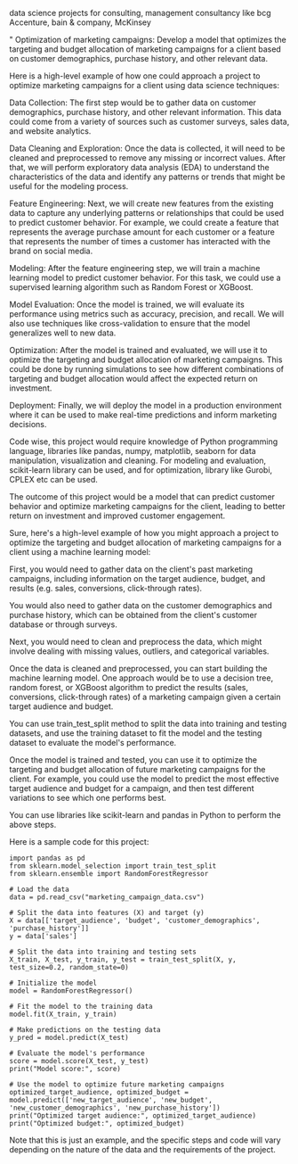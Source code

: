 data science projects for consulting, management consultancy like bcg Accenture, bain & company, McKinsey

"
Optimization of marketing campaigns: Develop a model that optimizes the targeting and budget allocation of marketing campaigns for a client based on customer demographics, purchase history, and other relevant data.

Here is a high-level example of how one could approach a project to optimize marketing campaigns for a client using data science techniques:

Data Collection: The first step would be to gather data on customer demographics, purchase history, and other relevant information. This data could come from a variety of sources such as customer surveys, sales data, and website analytics.

Data Cleaning and Exploration: Once the data is collected, it will need to be cleaned and preprocessed to remove any missing or incorrect values. After that, we will perform exploratory data analysis (EDA) to understand the characteristics of the data and identify any patterns or trends that might be useful for the modeling process.

Feature Engineering: Next, we will create new features from the existing data to capture any underlying patterns or relationships that could be used to predict customer behavior. For example, we could create a feature that represents the average purchase amount for each customer or a feature that represents the number of times a customer has interacted with the brand on social media.

Modeling: After the feature engineering step, we will train a machine learning model to predict customer behavior. For this task, we could use a supervised learning algorithm such as Random Forest or XGBoost.

Model Evaluation: Once the model is trained, we will evaluate its performance using metrics such as accuracy, precision, and recall. We will also use techniques like cross-validation to ensure that the model generalizes well to new data.

Optimization: After the model is trained and evaluated, we will use it to optimize the targeting and budget allocation of marketing campaigns. This could be done by running simulations to see how different combinations of targeting and budget allocation would affect the expected return on investment.

Deployment: Finally, we will deploy the model in a production environment where it can be used to make real-time predictions and inform marketing decisions.

Code wise, this project would require knowledge of Python programming language, libraries like pandas, numpy, matplotlib, seaborn for data manipulation, visualization and cleaning. For modeling and evaluation, scikit-learn library can be used, and for optimization, library like Gurobi, CPLEX etc can be used.

The outcome of this project would be a model that can predict customer behavior and optimize marketing campaigns for the client, leading to better return on investment and improved customer engagement.

Sure, here's a high-level example of how you might approach a project to optimize the targeting and budget allocation of marketing campaigns for a client using a machine learning model:

First, you would need to gather data on the client's past marketing campaigns, including information on the target audience, budget, and results (e.g. sales, conversions, click-through rates).

You would also need to gather data on the customer demographics and purchase history, which can be obtained from the client's customer database or through surveys.

Next, you would need to clean and preprocess the data, which might involve dealing with missing values, outliers, and categorical variables.

Once the data is cleaned and preprocessed, you can start building the machine learning model. One approach would be to use a decision tree, random forest, or XGBoost algorithm to predict the results (sales, conversions, click-through rates) of a marketing campaign given a certain target audience and budget.

You can use train_test_split method to split the data into training and testing datasets, and use the training dataset to fit the model and the testing dataset to evaluate the model's performance.

Once the model is trained and tested, you can use it to optimize the targeting and budget allocation of future marketing campaigns for the client. For example, you could use the model to predict the most effective target audience and budget for a campaign, and then test different variations to see which one performs best.

You can use libraries like scikit-learn and pandas in Python to perform the above steps.

Here is a sample code for this project:

    import pandas as pd
    from sklearn.model_selection import train_test_split
    from sklearn.ensemble import RandomForestRegressor

    # Load the data
    data = pd.read_csv("marketing_campaign_data.csv")

    # Split the data into features (X) and target (y)
    X = data[['target_audience', 'budget', 'customer_demographics', 'purchase_history']]
    y = data['sales']

    # Split the data into training and testing sets
    X_train, X_test, y_train, y_test = train_test_split(X, y, test_size=0.2, random_state=0)

    # Initialize the model
    model = RandomForestRegressor()

    # Fit the model to the training data
    model.fit(X_train, y_train)

    # Make predictions on the testing data
    y_pred = model.predict(X_test)

    # Evaluate the model's performance
    score = model.score(X_test, y_test)
    print("Model score:", score)

    # Use the model to optimize future marketing campaigns
    optimized_target_audience, optimized_budget = model.predict(['new_target_audience', 'new_budget', 'new_customer_demographics', 'new_purchase_history'])
    print("Optimized target audience:", optimized_target_audience)
    print("Optimized budget:", optimized_budget)

Note that this is just an example, and the specific steps and code will vary depending on the nature of the data and the requirements of the project.
